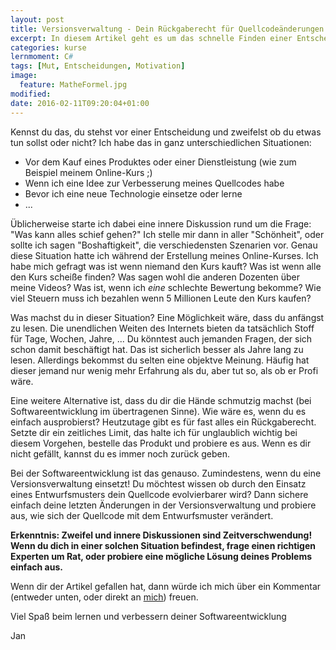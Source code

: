 ```yaml
---
layout: post
title: Versionsverwaltung - Dein Rückgaberecht für Quellcodeänderungen!
excerpt: In diesem Artikel geht es um das schnelle Finden einer Entscheidung.
categories: kurse
lernmoment: C#
tags: [Mut, Entscheidungen, Motivation]
image:
  feature: MatheFormel.jpg
modified:
date: 2016-02-11T09:20:04+01:00
---
```


Kennst du das, du stehst vor einer Entscheidung und zweifelst ob du etwas tun sollst oder nicht? Ich habe das in ganz unterschiedlichen Situationen:

- Vor dem Kauf eines Produktes oder einer Dienstleistung (wie zum Beispiel meinem Online-Kurs ;)
- Wenn ich eine Idee zur Verbesserung meines Quellcodes habe
- Bevor ich eine neue Technologie einsetze oder lerne
- ...

Üblicherweise starte ich dabei eine innere Diskussion rund um die Frage: "Was kann alles schief gehen?" Ich stelle mir dann in aller "Schönheit", oder sollte ich sagen "Boshaftigkeit", die verschiedensten Szenarien vor. Genau diese Situation hatte ich während der Erstellung meines Online-Kurses. Ich habe mich gefragt was ist wenn niemand den Kurs kauft? Was ist wenn alle den Kurs scheiße finden? Was sagen wohl die anderen Dozenten über meine Videos? Was ist, wenn ich *eine* schlechte Bewertung bekomme? Wie viel Steuern muss ich bezahlen wenn 5 Millionen Leute den Kurs kaufen?

Was machst du in dieser Situation? Eine Möglichkeit wäre, dass du anfängst zu lesen. Die unendlichen Weiten des Internets bieten da tatsächlich Stoff für Tage, Wochen, Jahre, ... Du könntest auch jemanden Fragen, der sich schon damit beschäftigt hat. Das ist sicherlich besser als Jahre lang zu lesen. Allerdings bekommst du selten eine objektve Meinung. Häufig hat dieser jemand nur wenig mehr Erfahrung als du, aber tut so, als ob er Profi wäre.

Eine weitere Alternative ist, dass du dir die Hände schmutzig machst (bei Softwareentwicklung im übertragenen Sinne). Wie wäre es, wenn du es einfach ausprobierst? Heutzutage gibt es für fast alles ein Rückgaberecht. Setzte dir ein zeitliches Limit, das halte ich für unglaublich wichtig bei diesem Vorgehen, bestelle das Produkt und probiere es aus. Wenn es dir nicht gefällt, kannst du es immer noch zurück geben.

Bei der Softwareentwicklung ist das genauso. Zumindestens, wenn du eine Versionsverwaltung einsetzt! Du möchtest wissen ob durch den Einsatz eines Entwurfsmusters dein Quellcode evolvierbarer wird? Dann sichere einfach deine letzten Änderungen in der Versionsverwaltung und probiere aus, wie sich der Quellcode mit dem Entwurfsmuster verändert.

**Erkenntnis: Zweifel und innere Diskussionen sind Zeitverschwendung! Wenn du dich in einer solchen Situation befindest, frage einen richtigen Experten um Rat, oder probiere eine mögliche Lösung deines Problems einfach aus.**

Wenn dir der Artikel gefallen hat, dann würde ich mich über ein Kommentar (entweder unten, oder direkt an [mich](mailto:jan@lernmoment.de)) freuen.

Viel Spaß beim lernen und verbessern deiner Softwareentwicklung

Jan

